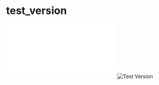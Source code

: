 # test_version
![Version](version-shield.md)
![Test Version](https://img.shields.io/badge/Test-v6.5.25-blue)

